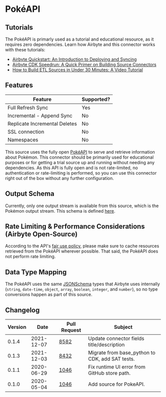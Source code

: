 # PokéAPI

## Tutorials

The PokéAPI is primarly used as a tutorial and educational resource, as it requires zero dependencies. Learn how Airbyte and this connector works with these tutorials:

* [Airbyte Quickstart: An Introduction to Deploying and Syncing](../../quickstart/deploy-airbyte.md)
* [Airbyte CDK Speedrun: A Quick Primer on Building Source Connectors](../../connector-development/tutorials/cdk-speedrun.md)
* [How to Build ETL Sources in Under 30 Minutes: A Video Tutorial](https://www.youtube.com/watch?v=kJ3hLoNfz\_E\&t=13s\&ab\_channel=Airbyte)

## Features

| Feature                       | Supported? |
| ----------------------------- | ---------- |
| Full Refresh Sync             | Yes        |
| Incremental - Append Sync     | No         |
| Replicate Incremental Deletes | No         |
| SSL connection                | No         |
| Namespaces                    | No         |

This source uses the fully open [PokéAPI](https://pokeapi.co/docs/v2#info) to serve and retrieve information about Pokémon. This connector should be primarily used for educational purposes or for getting a trial source up and running without needing any dependencies. As this API is fully open and is not rate-limited, no authentication or rate-limiting is performed, so you can use this connector right out of the box without any further configuration.

## Output Schema

Currently, only one output stream is available from this source, which is the Pokémon output stream. This schema is defined [here](https://github.com/airbytehq/airbyte/tree/master/airbyte-integrations/connectors/source-pokeapi/source\_pokeapi/schemas/pokemon.json).

## Rate Limiting & Performance Considerations (Airbyte Open-Source)

According to the API's [fair use policy](https://pokeapi.co/docs/v2#fairuse), please make sure to cache resources retrieved from the PokéAPI wherever possible. That said, the PokéAPI does not perform rate limiting.

## Data Type Mapping

The PokéAPI uses the same [JSONSchema](https://json-schema.org/understanding-json-schema/reference/index.html) types that Airbyte uses internally (`string`, `date-time`, `object`, `array`, `boolean`, `integer`, and `number`), so no type conversions happen as part of this source.

## Changelog

| Version | Date       | Pull Request                                           | Subject                                          |
| ------- | ---------- | ------------------------------------------------------ | ------------------------------------------------ |
| 0.1.4   | 2021-12-07 | [8582](https://github.com/airbytehq/airbyte/pull/8582) | Update connector fields title/description        |
| 0.1.3   | 2021-12-03 | [8432](https://github.com/airbytehq/airbyte/pull/8432) | Migrate from base\_python to CDK, add SAT tests. |
| 0.1.1   | 2020-06-29 | [1046](https://github.com/airbytehq/airbyte/pull/4410) | Fix runtime UI error from GitHub store path.     |
| 0.1.0   | 2020-05-04 | [1046](https://github.com/airbytehq/airbyte/pull/3149) | Add source for PokeAPI.                          |
